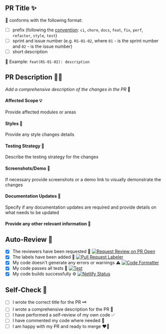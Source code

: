 ## PR Title ✨

📍 conforms with the following format:

- [ ] prefix (following the [convention](https://www.conventionalcommits.org/en/v1.0.0-beta.2/): `ci`, `chore`, `docs`, `feat`, `fix`, `perf`, `refactor`, `style`, `test`)
- [ ] sprint and issue number (e.g. `RS-01-02`, where `01` - is the sprint number and `02` - is the issue number)
- [ ] short description

👀 Example: `feat(RS-01-02): description`

## PR Description 🧙‍♂️

_Add a comprehensive description of the changes in the PR_ 🤔

#### Affected Scope 💡

Provide affected modules or areas

#### Styles 🎨

Provide any style changes details

#### Testing Strategy 🧼

Describe the testing strategy for the changes

#### Screenshots/Demo 📸

If necessary provide screenshots or a demo link to visually demonstrate the changes

#### Documentation Updates 📖

Specify if any documentation updates are required and provide details on what needs to be updated

#### Provide any other relevant information 🦉

## Auto-Review 🤖

- [x] The reviewers have been requested 📝
      [![Request Review on PR Open](https://github.com/kleostro/RSSence-frontend/actions/workflows/request_review.yml/badge.svg)](https://github.com/kleostro/RSSence-frontend/actions/workflows/request_review.yml)
- [x] The labels have been added 🎨
      [![Pull Request Labeler](https://github.com/kleostro/RSSence-frontend/actions/workflows/labeler.yml/badge.svg)](https://github.com/kleostro/RSSence-frontend/actions/workflows/labeler.yml)
- [x] My code doesn't generate any errors or warnings ⚠️
      [![Code Formatter](https://github.com/kleostro/RSSence-frontend/actions/workflows/format.yml/badge.svg)](https://github.com/kleostro/RSSence-frontend/actions/workflows/format.yml)
- [x] My code passes all tests 🧪
      [![Test](https://github.com/kleostro/RSSence-frontend/actions/workflows/test.yml/badge.svg)](https://github.com/kleostro/RSSence-frontend/actions/workflows/test.yml)
- [x] My code builds successfully ⚙️
      [![Netlify Status](https://api.netlify.com/api/v1/badges/8a371eed-836c-40ad-9a77-8f317c8300da/deploy-status)](https://app.netlify.com/sites/stunning-cactus-e40713/deploys)

## Self-Check 🌟

- [ ] I wrote the correct title for the PR 🗝️
- [ ] I wrote a comprehensive description for the PR 📜
- [ ] I have performed a self-review of my own code ✅
- [ ] I have commented my code where needed 📝
- [ ] I am happy with my PR and ready to merge ❤️‍🔥
